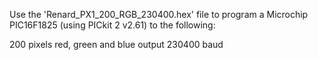 Use the 'Renard_PX1_200_RGB_230400.hex' file to program a Microchip PIC16F1825 (using PICkit 2 v2.61) to the following:

200 pixels
red, green and blue output
230400 baud
